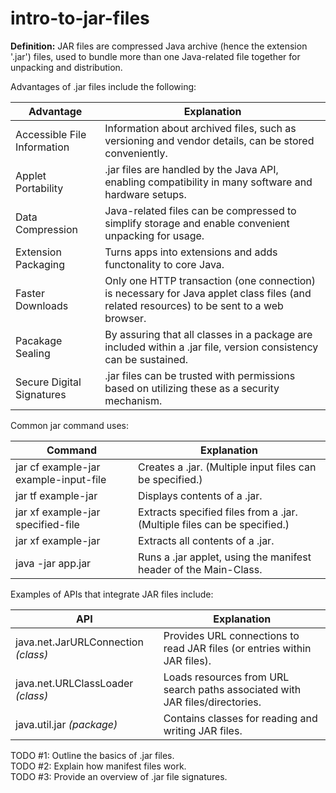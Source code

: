 # intro-to-jar-files
**Definition:** JAR files are compressed Java archive (hence the extension '.jar') files, used to bundle more than one Java-related file together for unpacking and distribution.  

Advantages of .jar files include the following:  

| Advantage | Explanation |  
| --- | --- |   
| Accessible File Information | Information about archived files, such as versioning and vendor details, can be stored conveniently. |  
| Applet Portability | .jar files are handled by the Java API, enabling compatibility in many software and hardware setups. |
| Data Compression | Java-related files can be compressed to simplify storage and enable convenient unpacking for usage. |  
| Extension Packaging | Turns apps into extensions and adds functonality to core Java. |
| Faster Downloads | Only one HTTP transaction (one connection) is necessary for Java applet class files (and related resources) to be sent to a web browser. |
| Pacakage Sealing | By assuring that all classes in a package are included within a .jar file, version consistency can be sustained. |
| Secure Digital Signatures | .jar files can be trusted with permissions based on utilizing these as a security mechanism. | 

Common jar command uses:

| Command | Explanation |
| --- | --- |
| jar cf example-jar example-input-file | Creates a .jar. (Multiple input files can be specified.) |
| jar tf example-jar | Displays contents of a .jar. |
| jar xf example-jar specified-file | Extracts specified files from a .jar. (Multiple files can be specified.) |
| jar xf example-jar | Extracts all contents of a .jar. |
| java -jar app.jar | Runs a .jar applet, using the manifest header of the Main-Class. |

Examples of APIs that integrate JAR files include:  

| API | Explanation |
| --- | --- |
| java.net.JarURLConnection *(class)* | Provides URL connections to read JAR files (or entries within JAR files). |
| java.net.URLClassLoader *(class)* | Loads resources from URL search paths associated with JAR files/directories. |
| java.util.jar *(package)* | Contains classes for reading and writing JAR files. |

TODO #1: Outline the basics of .jar files.  
TODO #2: Explain how manifest files work.  
TODO #3: Provide an overview of .jar file signatures.  
